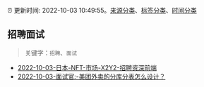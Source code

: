 :alarm_clock: 更新时间: 2022-10-03 10:49:55。[来源分类](../README.md)、[标签分类](../TAGS.md)、[时间分类](../TIMELINE.md)

## 招聘面试


> 关键字：`招聘`、`面试`



- [2022-10-03-日本-NFT-市场-X2Y2-招聘资深前端](https://www.v2ex.com/t/884488) 
- [2022-10-03-面试官:-美团外卖的分库分表怎么设计？](https://toutiao.io/k/5u4v9wc) 